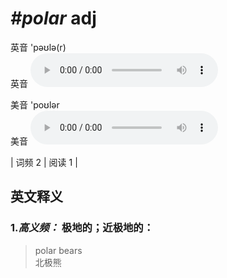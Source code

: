 # ***\#polar*** adj
英音 'pəʊlə(r)  
英音
<audio src="./media/polar-B.aac" controls="controls"></audio>

美音 'poʊlər  
美音
<audio src="./media/polar.aac" controls="controls"></audio>



| 词频 2 | 阅读 1 |  

英文释义
---
### 1.*高义频：* **极地的；近极地的：**  

 > polar bears   
 > 北极熊    


